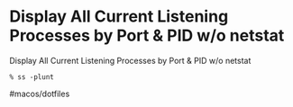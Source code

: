 # Display All Current Listening Processes by Port & PID w/o netstat

Display All Current Listening Processes by Port & PID w/o netstat

```
% ss -plunt 
```

#macos/dotfiles	